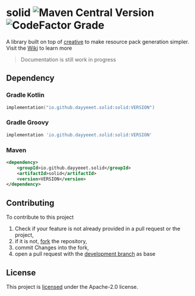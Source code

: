 # solid ![Maven Central Version](https://img.shields.io/maven-central/v/io.github.dayyeeet.solid/solid?style=flat) ![CodeFactor Grade](https://img.shields.io/codefactor/grade/github/dayyeeet/solid?style=flat)
A library built on top of [creative](https://) to make resource pack generation simpler.
Visit the [Wiki]() to learn more

> Documentation is still work in progress

## Dependency

### Gradle Kotlin
```kt
implementation("io.github.dayyeeet.solid:solid:VERSION")
```
### Gradle Groovy
```groovy
implementation 'io.github.dayyeeet.solid:solid:VERSION'
```

### Maven
```xml
<dependency>
    <groupId>io.github.dayyeeet.solid</groupId>
    <artifactId>solid</artifactId>
    <version>VERSION</version>
</dependency>
```

## Contributing
To contribute to this project
1. Check if your feature is not already provided in a pull request or the project,
2. if it is not, [fork](https://github.com/dayyeeet/solid/fork) the repository,
3. commit Changes into the fork,
4. open a pull request with the [development branch](https://github.com/dayyeeet/solid/tree/development) as base

## License
This project is [licensed](LICENSE) under the Apache-2.0 license.